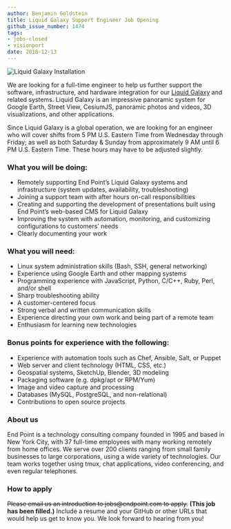 ```yaml
---
author: Benjamin Goldstein
title: Liquid Galaxy Support Engineer Job Opening
github_issue_number: 1474
tags:
- jobs-closed
- visionport
date: 2018-12-13
---
```


<img src="/blog/2018/10/immersive_gis_job_opening/image-0.jpg" alt="Liquid Galaxy Installation" />

We are looking for a full-time engineer to help us further support the software, infrastructure, and hardware integration for our [Liquid Galaxy](https://www.visionport.com/) and related systems. Liquid Galaxy is an impressive panoramic system for Google Earth, Street View, CesiumJS, panoramic photos and videos, 3D visualizations, and other applications.

Since Liquid Galaxy is a global operation, we are looking for an engineer who will cover shifts from 5 PM U.S. Eastern Time from Wednesday through Friday; as well as both Saturday & Sunday from approximately 9 AM until 6 PM U.S. Eastern Time. These hours may have to be adjusted slightly.

### What you will be doing:

- Remotely supporting End Point’s Liquid Galaxy systems and infrastructure (system updates, availability, troubleshooting)
- Joining a support team with after hours on-call responsibilities
- Creating and supporting the development of presentations built using End Point’s web-based CMS for Liquid Galaxy
- Improving the system with automation, monitoring, and customizing configurations to customers’ needs
- Clearly documenting your work

### What you will need:

- Linux system administration skills (Bash, SSH, general networking)
- Experience using Google Earth and other mapping systems
- Programming experience with JavaScript, Python, C/C++, Ruby, Perl, and/or shell
- Sharp troubleshooting ability
- A customer-centered focus
- Strong verbal and written communication skills
- Experience directing your own work and being part of a remote team
- Enthusiasm for learning new technologies

### Bonus points for experience with the following:

- Experience with automation tools such as Chef, Ansible, Salt, or Puppet
- Web server and client technology (HTML, CSS, etc.)
- Geospatial systems, SketchUp, Blender, 3D modeling
- Packaging software (e.g. dpkg/apt or RPM/Yum)
- Image and video capture and processing
- Databases (MySQL, PostgreSQL, and non-relational)
- Contributions to open source projects

### About us

End Point is a technology consulting company founded in 1995 and based in New York City, with 37 full-time employees with many working remotely from home offices. We serve over 200 clients ranging from small family businesses to large corporations, using a wide variety of technologies. Our team works together using tmux, chat applications, video conferencing, and even regular telephones.

### How to apply

~~Please email us an introduction to jobs&#x40;endpoint.com to apply.~~
**(This job has been filled.)**
Include a resume and your GitHub or other URLs that would help us get to know you. We look forward to hearing from you!
